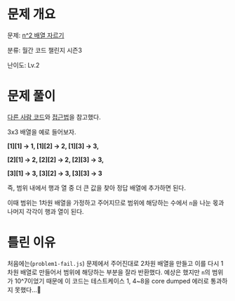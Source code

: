 # 문제 개요

문제: [n^2 배열 자르기](https://school.programmers.co.kr/learn/courses/30/lessons/87390)

분류: 월간 코드 챌린지 시즌3

난이도: Lv.2

# 문제 풀이

[다른 사람 코드](https://school.programmers.co.kr/questions/53157)와 [접근법](https://school.programmers.co.kr/questions/41663)을 참고했다.

3x3 배열을 예로 들어보자.

**[1][1] → 1, [1][2] → 2, [1][3] → 3,**

**[2][1] → 2, [2][2] → 2, [2][3] → 3,**

**[3][1] → 3, [3][2] → 3, [3][3] → 3**

즉, 범위 내에서 행과 열 중 더 큰 값을 찾아 정답 배열에 추가하면 된다.

이때 범위는 1차원 배열을 가정하고 주어지므로 범위에 해당하는 수에서 `n`을 나눈 몫과 나머지 각각이 행과 열이 된다.

# 틀린 이유

처음에는(`problem1-fail.js`) 문제에서 주어진대로 2차원 배열을 만들고 이를 다시 1차원 배열로 만들어서 범위에 해당하는 부분을 잘라 반환했다. 예상은 했지만 `n`의 범위가 10^7이었기 때문에 이 코드는 테스트케이스 1, 4~8을 core dumped 에러로 통과하지 못했다…🥲
